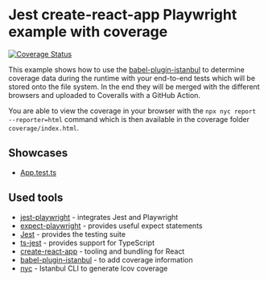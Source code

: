 

# Jest create-react-app Playwright example with coverage

[![Coverage Status](https://coveralls.io/repos/github/playwright-community/playwright-jest-examples/badge.svg)](https://coveralls.io/github/playwright-community/playwright-jest-examples)

This example shows how to use the [babel-plugin-istanbul](https://github.com/istanbuljs/babel-plugin-istanbul) to determine coverage data during the runtime with your end-to-end tests which will be stored onto the file system. In the end they will be merged with the different browsers and uploaded to Coveralls with a GitHub Action.

You are able to view the coverage in your browser with the `npx nyc report --reporter=html` command which is then available in the coverage folder `coverage/index.html`.

## Showcases

- [App.test.ts](https://github.com/playwright-community/playwright-jest-examples/blob/master/create-react-app-coverage/src/App.test.ts)

## Used tools

- [jest-playwright](https://github.com/playwright-community/jest-playwright) - integrates Jest and Playwright
- [expect-playwright](https://github.com/playwright-community/expect-playwright) - provides useful expect statements
- [Jest](https://jestjs.io) - provides the testing suite
- [ts-jest](https://github.com/kulshekhar/ts-jest) - provides support for TypeScript
- [create-react-app](https://create-react-app.dev) - tooling and bundling for React
- [babel-plugin-istanbul](https://github.com/istanbuljs/babel-plugin-istanbul) - to add coverage information
- [nyc](https://github.com/istanbuljs/nyc) - Istanbul CLI to generate lcov coverage